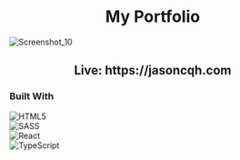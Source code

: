 <h1 align="center">My Portfolio</h1>

![Screenshot_10](https://github.com/JasonCqq/personal-site/assets/121495300/3ae8563f-3d7e-49e2-9319-e69583bfcf8a)

<h2 align="center">Live: https://jasoncqh.com</h2>

### Built With
![HTML5](https://img.shields.io/badge/html5-%23E34F26.svg?style=for-the-badge&logo=html5&logoColor=white)
</br>
![SASS](https://img.shields.io/badge/SASS-hotpink.svg?style=for-the-badge&logo=SASS&logoColor=white)
</br>
![React](https://img.shields.io/badge/react-%2320232a.svg?style=for-the-badge&logo=react&logoColor=%2361DAFB)
</br>
![TypeScript](https://shields.io/badge/TypeScript-3178C6?logo=TypeScript&logoColor=FFF&style=flat-square)

